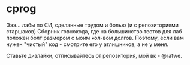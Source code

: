 # cprog
Эээ... лабы по СИ, сделанные трудом и болью (и с репозиториями старшаков)
Сборник говнокода, где на большинство тестов для лаб положен болт размером с моим кол-вом долгов. Поэтому, если вам нужен "чистый" код - смотрите его у атлишников, а не у меня.

Ставьте дизлайки, отписывайтесь от репозитория, мой вк - @ratwe.
